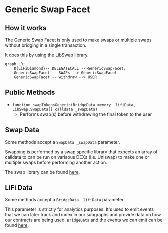 # Generic Swap Facet

## How it works

The Generic Swap Facet is only used to make swaps or multiple swaps without bridging in a single transaction.

It does this by using the [LibSwap](./LibSwap.md) library.


```mermaid
graph LR;
    D{LiFiDiamond}-- DELEGATECALL -->GenericSwapFacet;
    GenericSwapFacet -- SWAPs --> GenericSwapFacet
    GenericSwapFacet -- withdraw --> USER
```

## Public Methods

- `function swapTokensGeneric(BridgeData memory _lifiData, LibSwap.SwapData[] calldata _swapData)`
  - Performs swap(s) before withdrawing the final token to the user

## Swap Data

Some methods accept a `SwapData _swapData` parameter.

Swapping is performed by a swap specific library that expects an array of calldata to can be run on variaous DEXs (i.e. Uniswap) to make one or multiple swaps before performing another action.

The swap library can be found [here](../src/Libraries/LibSwap.sol).

## LiFi Data

Some methods accept a `BridgeData _lifiData` parameter.

This parameter is strictly for analytics purposes. It's used to emit events that we can later track and index in our subgraphs and provide data on how our contracts are being used. `BridgeData` and the events we can emit can be found [here](../src/Interfaces/ILiFi.sol).
